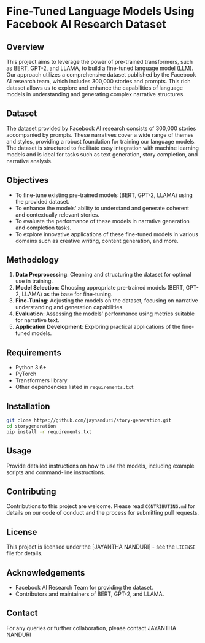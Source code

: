 
# Fine-Tuned Language Models Using Facebook AI Research Dataset

## Overview
This project aims to leverage the power of pre-trained transformers, such as BERT, GPT-2, and LLAMA, to build a fine-tuned language model (LLM). Our approach utilizes a comprehensive dataset published by the Facebook AI research team, which includes 300,000 stories and prompts. This rich dataset allows us to explore and enhance the capabilities of language models in understanding and generating complex narrative structures.

## Dataset
The dataset provided by Facebook AI research consists of 300,000 stories accompanied by prompts. These narratives cover a wide range of themes and styles, providing a robust foundation for training our language models. The dataset is structured to facilitate easy integration with machine learning models and is ideal for tasks such as text generation, story completion, and narrative analysis.

## Objectives
- To fine-tune existing pre-trained models (BERT, GPT-2, LLAMA) using the provided dataset.
- To enhance the models' ability to understand and generate coherent and contextually relevant stories.
- To evaluate the performance of these models in narrative generation and completion tasks.
- To explore innovative applications of these fine-tuned models in various domains such as creative writing, content generation, and more.

## Methodology
1. **Data Preprocessing**: Cleaning and structuring the dataset for optimal use in training.
2. **Model Selection**: Choosing appropriate pre-trained models (BERT, GPT-2, LLAMA) as the base for fine-tuning.
3. **Fine-Tuning**: Adjusting the models on the dataset, focusing on narrative understanding and generation capabilities.
4. **Evaluation**: Assessing the models' performance using metrics suitable for narrative text.
5. **Application Development**: Exploring practical applications of the fine-tuned models.

## Requirements
- Python 3.6+
- PyTorch
- Transformers library
- Other dependencies listed in `requirements.txt`

## Installation
```bash
git clone https://github.com/jaynanduri/story-generation.git
cd storygeneration
pip install -r requirements.txt
```

## Usage
Provide detailed instructions on how to use the models, including example scripts and command-line instructions.

## Contributing
Contributions to this project are welcome. Please read `CONTRIBUTING.md` for details on our code of conduct and the process for submitting pull requests.

## License
This project is licensed under the [JAYANTHA NANDURI] - see the `LICENSE` file for details.

## Acknowledgements
- Facebook AI Research Team for providing the dataset.
- Contributors and maintainers of BERT, GPT-2, and LLAMA.

## Contact
For any queries or further collaboration, please contact JAYANTHA NANDURI
